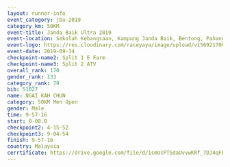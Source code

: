 ```yaml
---
layout: runner-info 
event_category: jbu-2019 
category_km: 50KM 
event-title: Janda Baik Ultra 2019
event-location: Sekolah Kebangsaan, Kampung Janda Baik, Bentong, Pahang, Malaysia 
event-logo: https://res.cloudinary.com/raceyaya/image/upload/v1569217009/logo/janda-baik_vch1pc.jpg 
event-date: 2019-09-14 
checkpoint-name2: Split 1 E Farm 
checkpoint-name3: Split 2 ATV 
overall_rank: 170
gender_rank: 133
category_rank: 79
bib: 51027
name: NGAI KAH CHUN
category: 50KM Men Open
gender: Male
time: 9-57-16
start: 0-00.0
checkpoint2: 4-15-52
checkpoint3: 9-04-54
finish: 9-57-16
country: Malaysia
cerrtificate: https://drive.google.com/file/d/1smUcPTSdaUvvwKRf_7DJ4qFBPnF4MkrD/view?usp=sharing
---
```

